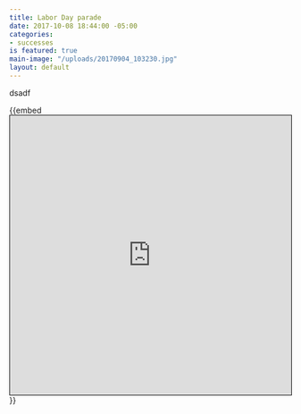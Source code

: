 ```yaml
---
title: Labor Day parade
date: 2017-10-08 18:44:00 -05:00
categories:
- successes
is featured: true
main-image: "/uploads/20170904_103230.jpg"
layout: default
---
```


dsadf


{{embed <iframe src="https://photos.app.goo.gl/5QoAFr914rraSnMf2" style="border:1px #000000 solid;" name="" scrolling="auto" align="bottom" height="500" width="100%">
</iframe>}}